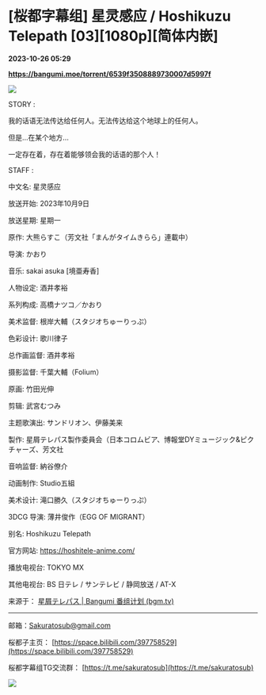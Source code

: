 # [桜都字幕组] 星灵感应 / Hoshikuzu Telepath [03][1080p][简体内嵌]

**2023-10-26 05:29**

**https://bangumi.moe/torrent/6539f3508889730007d5997f**

![](https://o365cn1-my.sharepoint.com/personal/cdn-cn_o365cn1_onmicrosoft_com/_layouts/52/download.aspx?share=EQaYm8TUYbVHnIAGn2El_BEBW_lGh1ooCWPbKpliS0JwaQ)

  
STORY :  

我的话语无法传达给任何人。无法传达给这个地球上的任何人。

但是…在某个地方…

一定存在着，存在着能够领会我的话语的那个人！

  
STAFF :  

中文名: 星灵感应

放送开始: 2023年10月9日

放送星期: 星期一

原作: 大熊らすこ（芳文社「まんがタイムきらら」連載中）

导演: かおり

音乐: sakai asuka \[境亜寿香\]

人物设定: 酒井孝裕

系列构成: 高橋ナツコ／かおり

美术监督: 根岸大輔（スタジオちゅーりっぷ）

色彩设计: 歌川律子

总作画监督: 酒井孝裕

摄影监督: 千葉大輔（Folium）

原画: 竹田光伸

剪辑: 武宮むつみ

主题歌演出: サンドリオン、伊藤美来

製作: 星屑テレパス製作委員会（日本コロムビア、博報堂DYミュージック&ピクチャーズ、芳文社

音响监督: 納谷僚介

动画制作: Studio五組

美术设计: 滝口勝久（スタジオちゅーりっぷ）

3DCG 导演: 薄井俊作（EGG OF MIGRANT）

别名: Hoshikuzu Telepath

官方网站: https://hoshitele-anime.com/

播放电视台: TOKYO MX

其他电视台: BS 日テレ / サンテレビ / 静岡放送 / AT-X

  

来源于： [星屑テレパス | Bangumi 番组计划 (bgm.tv)](https://bgm.tv/subject/404115)

* * *

邮箱：Sakuratosub@gmail.com  

桜都子主页： [https://space.bilibili.com/397758529](https://space.bilibili.com/397758529)

桜都字幕组TG交流群： [https://t.me/sakuratosub](https://t.me/sakuratosub)

[![](https://s2.loli.net/2022/09/24/KVZlhjNdUEYpuaJ.webp)](https://sm.ms/image/KVZlhjNdUEYpuaJ)